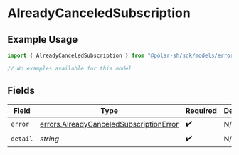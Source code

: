 # AlreadyCanceledSubscription

## Example Usage

```typescript
import { AlreadyCanceledSubscription } from "@polar-sh/sdk/models/errors";

// No examples available for this model
```

## Fields

| Field                                                                                              | Type                                                                                               | Required                                                                                           | Description                                                                                        |
| -------------------------------------------------------------------------------------------------- | -------------------------------------------------------------------------------------------------- | -------------------------------------------------------------------------------------------------- | -------------------------------------------------------------------------------------------------- |
| `error`                                                                                            | [errors.AlreadyCanceledSubscriptionError](../../models/errors/alreadycanceledsubscriptionerror.md) | :heavy_check_mark:                                                                                 | N/A                                                                                                |
| `detail`                                                                                           | *string*                                                                                           | :heavy_check_mark:                                                                                 | N/A                                                                                                |